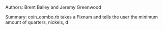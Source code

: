 Authors: Brent Bailey and Jeremy Greenwood

Summary: coin_combo.rb takes a Fixnum and tells the user the minimum amount of quarters, nickels, d
